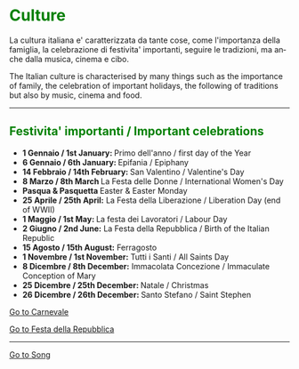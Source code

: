 <h1 style="color:green;"> Culture </h1>

<p lang="it"> La cultura italiana e' caratterizzata da tante cose, come l'importanza della famiglia, la celebrazione di festivita' importanti, seguire le tradizioni, ma anche dalla musica, cinema e cibo. </p> 

<p lang="eng"> The Italian culture is characterised by many things such as the importance of family, the celebration of important holidays, the following of traditions but also by music, cinema and food. </p>

<hr>

<h2 style="color:green;"> Festivita' importanti / Important celebrations </h2>
           
<ul style="list-style-type:disc">
  <li> <strong> 1 Gennaio / 1st January: </strong>  Primo dell'anno / first day of the Year </li>
  <li> <strong> 6 Gennaio / 6th January: </strong>  Epifania / Epiphany </li>
  <li> <strong> 14 Febbraio / 14th February: </strong> San Valentino / Valentine's Day </li>
  <li> <strong> 8 Marzo / 8th March </strong> La Festa delle Donne / International Women's Day </li>
  <li> <strong> Pasqua & Pasquetta </strong> Easter & Easter Monday </li>
  <li> <strong> 25 Aprile / 25th April:</strong> La Festa della Liberazione / Liberation Day (end of WWII) </li>
  <li> <strong> 1 Maggio / 1st May: </strong>  La festa dei Lavoratori / Labour Day </li>
  <li> <strong> 2 Giugno / 2nd June:</strong> La Festa della Repubblica / Birth of the Italian Republic </li>
  <li> <strong> 15 Agosto / 15th August:</strong> Ferragosto </li>
  <li> <strong> 1 Novembre / 1st November:</strong> Tutti i Santi / All Saints Day </li>
  <li> <strong> 8 Dicembre / 8th December:</strong> Immacolata Concezione / Immaculate Conception of Mary</li>
  <li> <strong> 25 Dicembre / 25th December: </strong> Natale / Christmas </li>
  <li> <strong> 26 Dicembre / 26th December: </strong> Santo Stefano / Saint Stephen </li> 
</ul>

<p>
<a style="float:right:" href="carnevale.html" class="btn2"> Go to Carnevale </a>
</p>
<div style="clear.both;"> </div>

<p>
<a style="float:right:" href="duegiugno.html" class="btn2"> Go to Festa della Repubblica </a>
</p>
<div style="clear.both;"> </div>

<hr>

<p>
<a style="float:right:" href="listening_exercise.html" class="btn2"> Go to Song </a>
</p>
<div style="clear.both;"> </div>

